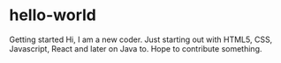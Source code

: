 # hello-world
Getting started
Hi, I am a new coder. Just starting out with HTML5, CSS, Javascript, React and later on Java to.
Hope to contribute something.
